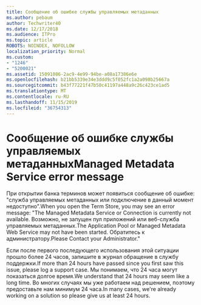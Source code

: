 ```yaml
---
title: Сообщение об ошибке службы управляемых метаданных
ms.author: pebaum
author: Techwriter40
ms.date: 12/17/2018
ms.audience: ITPro
ms.topic: article
ROBOTS: NOINDEX, NOFOLLOW
localization_priority: Normal
ms.custom:
- "1246"
- "5200021"
ms.assetid: 15091086-2ac9-4e99-94be-a08a17386e6e
ms.openlocfilehash: b21bb5339e34e3ddd9c5f052fc1a2a098b25667a
ms.sourcegitcommit: b43f77221f47b50c41197a448a9c26c423ce1ad5
ms.translationtype: MT
ms.contentlocale: ru-RU
ms.lasthandoff: 11/15/2019
ms.locfileid: "36754313"
---
```

# <a name="managed-metadata-service-error-message"></a><span data-ttu-id="7f16a-102">Сообщение об ошибке службы управляемых метаданных</span><span class="sxs-lookup"><span data-stu-id="7f16a-102">Managed Metadata Service error message</span></span>

<span data-ttu-id="7f16a-103">При открытии банка терминов может появиться сообщение об ошибке: "служба управляемых метаданных или подключение в данный момент недоступно".</span><span class="sxs-lookup"><span data-stu-id="7f16a-103">When you open the Term Store, you may see an error message: "The Managed Metadata Service or Connection is currently not available.</span></span> <span data-ttu-id="7f16a-104">Возможно, не запущен пул приложений или веб-служба управляемых метаданных.</span><span class="sxs-lookup"><span data-stu-id="7f16a-104">The Application Pool or Managed Metadata Web Service may not have been started.</span></span> <span data-ttu-id="7f16a-105">Обратитесь к администратору.</span><span class="sxs-lookup"><span data-stu-id="7f16a-105">Please Contact your Administrator."</span></span>
  
<span data-ttu-id="7f16a-106">Если после первого последующего использования этой ситуации прошло более 24 часов, запишите в журнал обращение в службу поддержки.</span><span class="sxs-lookup"><span data-stu-id="7f16a-106">If more than 24 hours have passed since you first saw this issue, please log a support case.</span></span> <span data-ttu-id="7f16a-107">Мы понимаем, что 24 часа могут показаться долгое время.</span><span class="sxs-lookup"><span data-stu-id="7f16a-107">We understand that 24 hours may seem like a long time.</span></span> <span data-ttu-id="7f16a-108">Во многих случаях мы уже работаем над решением, поэтому предоставьте нам минимум 24 часа.</span><span class="sxs-lookup"><span data-stu-id="7f16a-108">In many cases, we're already working on a solution so please give us at least 24 hours.</span></span>
  